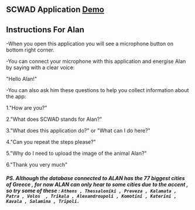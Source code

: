 ## SCWAD Application [Demo]("mailto:mbarkouzou@gmail.com")

 
  
## Instructions For Alan

-When you open this application you will see a microphone button on bottom right corner.

-You can connect your microphone with this application and energise Alan by saying with a clear voice:

"Hello Alan!"

-You can also ask him these questions to help you collect information about the app:

1."How are you?"

2."What does SCWAD stands for Alan?" 

3."What does this application do?" or "What can I do here?" 

4."Can you repeat the steps please?"

5."Why do I need to upload the image of the animal Alan?"

6."Thank you very much" 





##### PS. Although the database connected to ALAN has the 77 biggest cities of Greece , for now ALAN can only hear to some cities due to the accent , so try some of these :  `Athens , Thessaloniki , Preveza , Kalamata , Patra , Volos  , Trikala , Alexandroupoli , Komotini , Katerini , Kavala , Salamina , Tripoli.`
